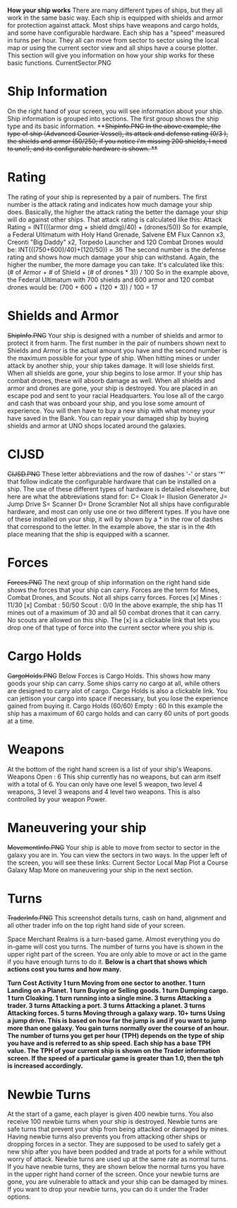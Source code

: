 <!-- TITLE: How Your Ship Works -->
<!-- SUBTITLE: A quick summary of How Your Ship Works -->


**How your ship works**
There are many different types of ships, but they all work in the same basic way. Each ship is equipped with shields and armor for protection against attack. Most ships have weapons and cargo holds, and some have configurable hardware. Each ship has a "speed" measured in turns per hour. They all can move from sector to sector using the local map or using the current sector view and all ships have a course plotter. This section will give you information on how your ship works for these basic functions.
CurrentSector.PNG

# **Ship Information**
On the right hand of your screen, you will see information about your ship. Ship information is grouped into sections. The first group shows the ship type and its basic information.
**~~ShipInfo.PNG
In the above example, the type of ship (Advanced Courier Vessel), its attack and defense rating (0/3 ), the shields and armor (50/250; if you notice i'm missing 200 shields, I need to uno!), and its configurable hardware is shown.
**~~

# **Rating**
The rating of your ship is represented by a pair of numbers. The first number is the attack rating and indicates how much damage your ship does. Basically, the higher the attack rating the better the damage your ship will do against other ships. That attack rating is calculated like this:
Attack Rating = INT(((armor dmg + shield dmg)/40) + (drones/50))
So for example, a Federal Ultimatum with Holy Hand Grenade, Salvene EM Flux Cannon x3, Creonti "Big Daddy" x2, Torpedo Launcher and 120 Combat Drones would be: INT(((750+600)/40)+(120/50)) = 36
The second number is the defense rating and shows how much damage your ship can withstand. Again, the higher the number, the more damage you can take. It's calculated like this:
(# of Armor + # of Shield + (# of drones * 3)) / 100
So in the example above, the Federal Ultimatum with 700 shields and 600 armor and 120 combat drones would be: (700 + 600 + (120 * 3)) / 100 = 17

# **Shields and Armor**
~~ShipInfo.PNG~~
Your ship is designed with a number of shields and armor to protect it from harm. The first number in the pair of numbers shown next to Shields and Armor is the actual amount you have and the second number is the maximum possible for your type of ship. When hitting mines or under attack by another ship, your ship takes damage. It will lose shields first. When all shields are gone, your ship begins to lose armor. If your ship has combat drones, these will absorb damage as well. When all shields and armor and drones are gone, your ship is destroyed. You are placed in an escape pod and sent to your racial Headquarters. You lose all of the cargo and cash that was onboard your ship, and you lose some amount of experience. You will then have to buy a new ship with what money your have saved in the Bank.
You can repair your damaged ship by buying shields and armor at UNO shops located around the galaxies.

# **CIJSD**
~~CIJSD.PNG~~
These letter abbreviations and the row of dashes '-' or stars '*' that follow indicate the configurable hardware that can be installed on a ship. The use of these different types of hardware is detailed elsewhere, but here are what the abbreviations stand for:
C= Cloak I= Illusion Generator J= Jump Drive S= Scanner D= Drone Scrambler
Not all ships have configurable hardware, and most can only use one or two different types. If you have one of these installed on your ship, it will by shown by a * in the row of dashes that correspond to the letter. In the example above, the star is in the 4th place meaning that the ship is equipped with a scanner.

# **Forces**
~~Forces.PNG~~
The next group of ship information on the right hand side shows the forces that your ship can carry. Forces are the term for Mines, Combat Drones, and Scouts. Not all ships carry forces.
Forces [x] Mines : 11/30 [x] Combat : 50/50 Scout : 0/0
In the above example, the ship has 11 mines out of a maximum of 30 and all 50 combat drones that it can carry. No scouts are allowed on this ship. The [x] is a clickable link that lets you drop one of that type of force into the current sector where you ship is.

# **Cargo Holds**
~~CargoHolds.PNG~~
Below Forces is Cargo Holds. This shows how many goods your ship can carry. Some ships carry no cargo at all, while others are designed to carry alot of cargo. Cargo Holds is also a clickable link. You can jettison your cargo into space if necessary, but you lose the experience gained from buying it.
Cargo Holds (60/60) Empty : 60
In this example the ship has a maximum of 60 cargo holds and can carry 60 units of port goods at a time.

# **Weapons**
At the bottom of the right hand screen is a list of your ship's Weapons. Weapons Open : 6 This ship currently has no weapons, but can arm itself with a total of 6.
You can only have one level 5 weapon, two level 4 weapons, 3 level 3 weapons and 4 level two weapons. This is also controlled by your weapon Power.

# **Maneuvering your ship**
~~MovementInfo.PNG~~
Your ship is able to move from sector to sector in the galaxy you are in. You can view the sectors in two ways. In the upper left of the screen, you will see these links:
Current Sector
Local Map
Plot a Course
Galaxy Map
More on maneuvering your ship in the next section.

# **Turns**
~~TraderInfo.PNG~~
This screenshot details turns, cash on hand, alignment and all other trader info on the top right hand side of your screen.

Space Merchant Realms is a turn-based game. Almost everything you do in-game will cost you turns. The number of turns you have is shown in the upper right part of the screen. You are only able to move or act in the game if you have enough turns to do it. **Below is a chart that shows which actions cost you turns and how many.**

**Turn Cost Activity 1 turn Moving from one sector to another. 1 turn Landing on a Planet. 1 turn Buying or Selling goods. 1 turn Dumping cargo. 1 turn Cloaking. 1 turn running into a single mine. 3 turns Attacking a trader. 3 turns Attacking a port. 3 turns Attacking a planet. 3 turns Attacking forces. 5 turns Moving through a galaxy warp. 10+ turns Using a jump drive. This is based on how far the jump is and if you want to jump more than one galaxy.
You gain turns normally over the course of an hour. The number of turns you get per hour (TPH) depends on the type of ship you have and is referred to as ship speed. Each ship has a base TPH value. The TPH of your current ship is shown on the Trader information screen. If the speed of a particular game is greater than 1.0, then the tph is increased accordingly.**

# **Newbie Turns**
At the start of a game, each player is given 400 newbie turns. You also receive 100 newbie turns when your ship is destroyed. Newbie turns are safe turns that prevent your ship from being attacked or damaged by mines. Having newbie turns also prevents you from attacking other ships or dropping forces in a sector. They are supposed to be used to safely get a new ship after you have been podded and trade at ports for a while without worry of attack. Newbie turns are used up at the same rate as normal turns. If you have newbie turns, they are shown below the normal turns you have in the upper right hand corner of the screen. Once your newbie turns are gone, you are vulnerable to attack and your ship can be damaged by mines. If you want to drop your newbie turns, you can do it under the Trader options.